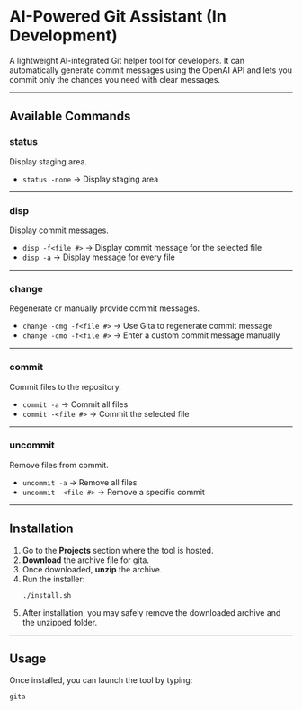 # AI-Powered Git Assistant (**In Development**)
A lightweight AI-integrated Git helper tool for developers. It can automatically generate commit messages using the OpenAI API and lets you commit only the changes you need with clear messages.

---

## Available Commands

### status  
Display staging area.
- `status -none` → Display staging area

---
### disp 
Display commit messages.
- `disp -f<file #>` → Display commit message for the selected file  
- `disp -a` → Display message for every file  

---

### change  
Regenerate or manually provide commit messages.  
- `change -cmg -f<file #>` → Use Gita to regenerate commit message  
- `change -cmo -f<file #>` → Enter a custom commit message manually  

---

### commit  
Commit files to the repository.  
- `commit -a` → Commit all files  
- `commit -<file #>` → Commit the selected file  

---

### uncommit  
Remove files from commit.  
- `uncommit -a` → Remove all files  
- `uncommit -<file #>` → Remove a specific commit 

---

## Installation

1. Go to the **Projects** section where the tool is hosted.  
2. **Download** the archive file for gita.  
3. Once downloaded, **unzip** the archive.  
4. Run the installer:  
   ```bash
   ./install.sh
   ```
5. After installation, you may safely remove the downloaded archive and the unzipped folder.  

---

## Usage

Once installed, you can launch the tool by typing:

```bash
gita
```
